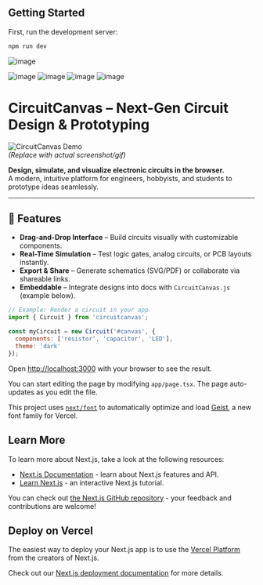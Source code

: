 ## Getting Started

First, run the development server:

```bash
npm run dev
```
![image](https://github.com/user-attachments/assets/a850d5a2-8575-4d0f-8faf-e74b13f3f3f7)

![image](https://github.com/user-attachments/assets/f8afd88d-1355-4b0a-b99e-beefaef80776)
![image](https://github.com/user-attachments/assets/a0c5efd9-6daf-413e-9c2a-124827ebfb5c)
![image](https://github.com/user-attachments/assets/db877536-5d73-425b-9c69-ceb28757889b)
![image](https://github.com/user-attachments/assets/33989712-1cde-4272-8820-0ea9f4694af9)

# CircuitCanvas – Next-Gen Circuit Design & Prototyping  

![CircuitCanvas Demo](https://circuit-canvas.vercel.app/)  
*(Replace with actual screenshot/gif)*  

**Design, simulate, and visualize electronic circuits in the browser.**  
A modern, intuitive platform for engineers, hobbyists, and students to prototype ideas seamlessly.  

---

## 🚀 Features  
- **Drag-and-Drop Interface** – Build circuits visually with customizable components.  
- **Real-Time Simulation** – Test logic gates, analog circuits, or PCB layouts instantly.  
- **Export & Share** – Generate schematics (SVG/PDF) or collaborate via shareable links.  
- **Embeddable** – Integrate designs into docs with `CircuitCanvas.js` (example below).  

```javascript
// Example: Render a circuit in your app  
import { Circuit } from 'circuitcanvas';  

const myCircuit = new Circuit('#canvas', {  
  components: ['resistor', 'capacitor', 'LED'],  
  theme: 'dark'  
});  
```
Open [http://localhost:3000](http://localhost:3000) with your browser to see the result.

You can start editing the page by modifying `app/page.tsx`. The page auto-updates as you edit the file.

This project uses [`next/font`](https://nextjs.org/docs/app/building-your-application/optimizing/fonts) to automatically optimize and load [Geist](https://vercel.com/font), a new font family for Vercel.

## Learn More

To learn more about Next.js, take a look at the following resources:

- [Next.js Documentation](https://nextjs.org/docs) - learn about Next.js features and API.
- [Learn Next.js](https://nextjs.org/learn) - an interactive Next.js tutorial.

You can check out [the Next.js GitHub repository](https://github.com/vercel/next.js) - your feedback and contributions are welcome!

## Deploy on Vercel

The easiest way to deploy your Next.js app is to use the [Vercel Platform](https://vercel.com/new?utm_medium=default-template&filter=next.js&utm_source=create-next-app&utm_campaign=create-next-app-readme) from the creators of Next.js.

Check out our [Next.js deployment documentation](https://nextjs.org/docs/app/building-your-application/deploying) for more details.

